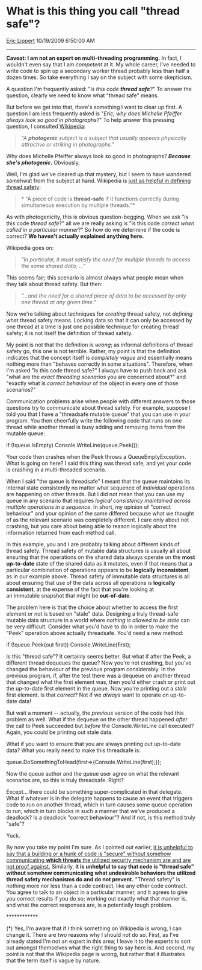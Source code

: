 <div id="page">

# What is this thing you call "thread safe"?

[Eric Lippert](https://social.msdn.microsoft.com/profile/Eric%20Lippert) 10/19/2009 6:50:00 AM

-----

<div id="content">

<div class="mine">

**Caveat: I am not an expert on multi-threading programming.** In fact, I wouldn't even say that I am *competent* at it. My whole career, I've needed to write code to spin up a secondary worker thread probably less than half a dozen times. So take everything I say on the subject with some skepticism.

A question I'm frequently asked: "*is this code **thread safe**?*" To answer the question, clearly we need to know what "thread safe" means.

But before we get into that, there's something I want to clear up first. A question I am less frequently asked is "*Eric, why does Michelle Pfeiffer always look so good in photographs?*" To help answer this pressing question, I consulted [Wikipedia](http://en.wikipedia.org/wiki/Photogenic):

> *"A **photogenic** subject is a subject that usually appears physically attractive or striking in photographs."*

Why does Michelle Pfeiffer always look so good in photographs? ***Because she's photogenic*.** Obviously.

Well, I'm glad we've cleared up that mystery, but I seem to have wandered somehwat from the subject at hand. Wikipedia is [just as helpful in defining thread safety](http://en.wikipedia.org/wiki/Thread_safety):

> * "A piece of code is **thread-safe** if it functions correctly during simultaneous execution by multiple threads."*

As with photogenicity, this is obvious question-begging. When we ask "is this code *thread safe*?" all we are really asking is "is this code *correct* *when called in a particular manner*?" So how do we determine if the code is correct? **We haven't actually explained anything here.**

Wikipedia goes on:

> *"In particular, it must satisfy the need for multiple threads to access the same shared data, ..."*

This seems fair; this scenario is almost always what people mean when they talk about thread safety. But then:

> *"...and the need for a shared piece of data to be accessed by only one thread at any given time."*

Now we're talking about techniques for *creating* thread safety, not *defining* what thread safety means. Locking data so that it can only be accessed by one thread at a time is just one possible technique for creating thread safety; it is not itself the definition of thread safety.

My point is not that the definition is *wrong*; as informal definitions of thread safety go, this one is not terrible. Rather, my point is that the definition indicates that the concept itself is *completely vague* and essentially means nothing more than "behaves correctly in some situations". Therefore, when I'm asked "is this code thread safe?" I always have to push back and ask "what are the *exact* *threading scenarios* you are concerned about?" and "exactly what is *correct behaviour* of the object in every one of those scenarios?"

Communication problems arise when people with different answers to those questions try to communicate about thread safety. For example, suppose I told you that I have a "threadsafe mutable queue" that you can use in your program. You then cheerfully write the following code that runs on one thread while another thread is busy adding and removing items from the mutable queue:

<span class="code"> </span>

if (\!queue.IsEmpty) Console.WriteLine(queue.Peek());

Your code then crashes when the Peek throws a QueueEmptyException. What is going on here? I said this thing was thread safe, and yet your code is crashing in a multi-threaded scenario.

When I said "the queue is threadsafe" I meant that the queue maintains its internal state consistently no matter what sequence of *individual* operations are happening on other threads. But I did not mean that you can use my queue in any scenario that requires *logical consistency maintained across multiple operations in a sequence*. In short, my opinion of "correct behaviour" and your opinion of the same differed because what we thought of as the relevant scenario was completely different. I care only about not crashing, but you care about being able to reason logically about the information returned from each method call.

In this example, you and I are probably talking about different kinds of thread safety. Thread safety of mutable data structures is usually all about ensuring that the operations on the shared data always operate on the **most up-to-date** state of the shared data as it mutates, even if that means that a particular combination of operations appears to be **logically inconsistent**, as in our example above. Thread safety of immutable data structures is all about ensuring that use of the data across all operations is **logically consistent**, at the expense of the fact that you're looking at an immutable snapshot that might be **out-of-date**.

The problem here is that the choice about whether to access the first element or not is based on "stale" data. Designing a truly thread-safe mutable data structure in a world where *nothing is allowed to be stale* can be very difficult. Consider what you'd have to do in order to make the "Peek" operation above actually threadsafe. You'd need a new method:

<span class="code"> </span>

if (\!queue.Peek(out first)) Console.WriteLine(first);

Is this "thread safe"? It certainly seems better. But what if after the Peek, a different thread dequeues the queue? Now you're not crashing, but you've changed the behaviour of the previous program considerably. In the previous program, if, after the test there was a dequeue on another thread that changed what the first element was, then you'd either crash or print out the up-to-date first element in the queue. Now you're printing out a *stale* first element. Is that *correct*? Not if we *always* want to operate on up-to-date data\!

But wait a moment -- actually, the *previous* version of the code had this problem as well. What if the dequeue on the other thread happened *after* the call to Peek succeeded but *before* the Console.WriteLine call executed? Again, you could be printing out stale data.

What if you want to ensure that you are always printing out up-to-date data? What you really need to make this threadsafe is:

<span class="code"> </span>

queue.DoSomethingToHead(first=\>{Console.WriteLine(first);});

Now the queue author and the queue user agree on what the relevant scenarios are, so this is truly threadsafe. Right?

Except... there could be something super-complicated in that delegate. What if whatever is in the delegate happens to cause an event that triggers code to run on another thread, which in turn causes some queue operation to run, which in turn blocks in such a manner that we've produced a deadlock? Is a deadlock "correct behaviour"? And if not, is this method truly "safe"?

Yuck.

By now you take my point I'm sure. As I pointed out earlier, [it is unhelpful to say that a building or a hunk of code is "secure" without somehow communicating **which threats** the utilized security mechanism are and are not proof against.](http://blogs.msdn.com/ericlippert/archive/2008/08/19/tasty-beverages.aspx) Similarly, **it is unhelpful to say that code is "thread safe" without somehow communicating what undesirable behaviors the utilized thread safety mechanisms do and do not prevent.** "Thread safety" is nothing more nor less than a code contract, like any other code contract. You agree to talk to an object in a particular manner, and it agrees to give you correct results if you do so; working out exactly what that manner is, and what the correct responses are, is a potentially tough problem.

\*\*\*\*\*\*\*\*\*\*\*\*

(\*) Yes, I'm aware that if I think something on Wikipedia is wrong, I can change it. There are two reasons why I should not do so. First, as I've already stated I'm not an expert in this area; I leave it to the experts to sort out amongst themselves what the right thing to say here is. And second, my point is not that the Wikipedia page is wrong, but rather that it illustrates that the term itself is vague by nature.

 

</div>

</div>

</div>

